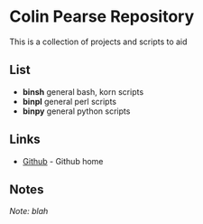 # Colin Pearse Repository

This is a collection of projects and scripts to aid

## List

* **binsh** general bash, korn scripts
* **binpl** general perl scripts
* **binpy** general python scripts

## Links

* [Github](https://www.github.com/) - Github home

## Notes

*Note: blah*
